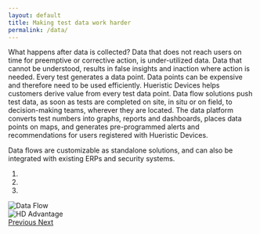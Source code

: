 ```yaml
---
layout: default
title: Making test data work harder
permalink: /data/
---
```


What happens after data is collected? Data that does not reach users on time for preemptive or corrective action, is under-utilized data. Data that cannot be understood, results in false insights and inaction where action is needed. Every test generates a data point. Data points can be expensive and therefore need to be used efficiently. Hueristic Devices helps customers derive value from every test data point. Data flow solutions push test data, as soon as tests are completed on site, in situ or on field, to decision-making teams, wherever they are located. The data platform converts test numbers into graphs, reports and dashboards, places data points on maps, and generates pre-programmed alerts and recommendations for users registered with Hueristic Devices. 


Data flows are customizable as standalone solutions, and can also be integrated with existing ERPs and security systems. 

<div id="carouselDataIndicators" class="carousel slide" data-ride="carousel">
  <ol class="carousel-indicators">
    <li data-target="#carouselDataIndicators" data-slide-to="0" class="active"></li>
    <li data-target="#carouselDataIndicators" data-slide-to="1"></li>
    <li data-target="#carouselDataIndicators" data-slide-to="2"></li>
  </ol>
  <div class="carousel-inner">
    <div class="carousel-item active">
      <img class="d-block w-100" src="{{ site.baseurl }}images/data/data_flow.webp" alt="Data Flow">
    </div>
    <div class="carousel-item">
      <img class="d-block w-100" src="{{ site.baseurl }}images/data/hd_advantage.webp" alt="HD Advantage">
    </div>
  </div>
  <a class="carousel-control-prev" href="#carouselDataIndicators" role="button" data-slide="prev">
    <span class="carousel-control-prev-icon" aria-hidden="true"></span>
    <span class="sr-only">Previous</span>
  </a>
  <a class="carousel-control-next" href="#carouselDataIndicators" role="button" data-slide="next">
    <span class="carousel-control-next-icon" aria-hidden="true"></span>
    <span class="sr-only">Next</span>
  </a>
</div>
